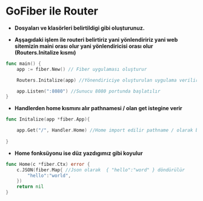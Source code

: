 # GoFiber ile Router 

- **Dosyaları  ve klasörleri belirtildigi gibi oluşturunuz.**

- **Aşşagıdaki işlem ile routeri belirtiriz yani yönlendiririz yani web sitemizin maini orası olur yani yönlendiricisi orası olur (Routers.Initalize kısmı)**

```go
func main() {
	app := fiber.New() // Fiber uygulaması oluşturur

	Routers.Initalize(app) //Yönendiriciye oluşturulan uygulama verilir

	app.Listen(":8080") //Sunucu 8080 portunda başlatılır 
}
```

- **Handlerden home kısmını alır pathnamesi / olan get istegine verir**
```go
func Initalize(app *fiber.App){

    app.Get("/", Handler.Home) //Home import edilir pathname / olarak belirlenir 
	
}
```
- **Home fonksüyonu ise düz yazdıgımız gibi koyulur**
```go
func Home(c *fiber.Ctx) error {
	c.JSON(fiber.Map{ //Json olarak  { "hello":"word" } döndürülür
		"hello":"world",
	})
	return nil
}
```

